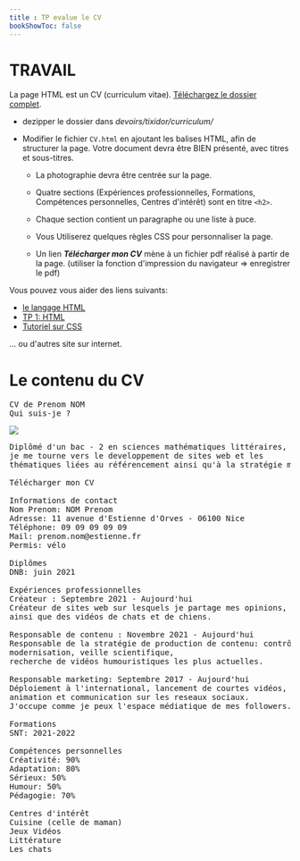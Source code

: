 ```yaml
---
title : TP evalue le CV
bookShowToc: false
---
```


# TRAVAIL
La page HTML est un CV (curriculum vitae). <a href="../images/curriculum.zip" download="curriculum.zip">Téléchargez le dossier complet</a>.

* dezipper le dossier dans *devoirs/tixidor/curriculum/*

* Modifier le fichier `CV.html` en ajoutant les balises HTML, afin de structurer la page. Votre document devra être BIEN présenté, avec titres et sous-titres.

  * La photographie devra être centrée sur la page.

  * Quatre sections (Expériences professionnelles, Formations, Compétences personnelles, Centres d'intérêt) sont en titre `<h2>`.

  * Chaque section contient un paragraphe ou une liste à puce.

  * Vous Utiliserez quelques règles CSS pour personnaliser la page.

  * Un lien ***Télécharger mon CV*** mène à un fichier pdf réalisé à partir de la page. (utiliser la fonction d'impression du navigateur => enregistrer le pdf)



Vous pouvez vous aider des liens suivants:

<ul>
<li><a href="../web1">le langage HTML</a></li>
<li><a href="../web2">TP 1: HTML</a></li>
<li><a href="../web5">Tutoriel sur CSS</a></li>
</ul>

... ou d'autres site sur internet.

# Le contenu du CV
<pre>
CV de Prenom NOM
Qui suis-je ?
</pre>
<img src="../images/photo_min.jpg">

<pre>
Diplômé d'un bac - 2 en sciences mathématiques littéraires, 
je me tourne vers le developpement de sites web et les 
thématiques liées au référencement ainsi qu'à la stratégie marketing.

Télécharger mon CV

Informations de contact
Nom Prenom: NOM Prenom
Adresse: 11 avenue d'Estienne d'Orves - 06100 Nice
Téléphone: 09 09 09 09 09
Mail: prenom.nom@estienne.fr
Permis: vélo

Diplômes
DNB: juin 2021

Expériences professionnelles
Créateur : Septembre 2021 - Aujourd'hui
Créateur de sites web sur lesquels je partage mes opinions, 
ainsi que des vidéos de chats et de chiens. 

Responsable de contenu : Novembre 2021 - Aujourd'hui
Responsable de la stratégie de production de contenu: contrôle de la qualité, 
modernisation, veille scientifique, 
recherche de vidéos humouristiques les plus actuelles.

Responsable marketing: Septembre 2017 - Aujourd'hui
Déploiement à l'international, lancement de courtes vidéos, 
animation et communication sur les reseaux sociaux. 
J'occupe comme je peux l'espace médiatique de mes followers.

Formations
SNT: 2021-2022

Compétences personnelles
Créativité: 90%
Adaptation: 80%
Sérieux: 50%
Humour: 50%
Pédagogie: 70%

Centres d'intérêt
Cuisine (celle de maman)
Jeux Vidéos
Littérature
Les chats


</pre>